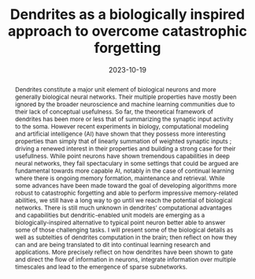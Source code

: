 ---
title: Dendrites as a biologically inspired approach to overcome catastrophic forgetting
event: 1st ContinualAI Unconference
event_url: https://unconf.continualai.org/

location: Virtual

summary: I'm showing data and exemples of why dendrites can be a neat mechanisms for biologically inspired innovation to overcome catastrophic forgetting.
abstract: Dendrites constitute a major unit element of biological neurons and more generally biological neural networks. Their multiple properties have mostly been ignored by the broader neuroscience and machine learning communities due to their lack of conceptual usefulness. So far, the theoretical framework of dendrites has been more or less that of summarizing the synaptic input activity to the soma. However recent experiments in biology, computational modeling and artificial intelligence (AI) have shown that they possess more interesting properties than simply that of linearly summation of weighted synaptic inputs ; driving a renewed interest in their properties and building a strong case for their usefullness. While point neurons have shown tremendous capabilities in deep neural networks, they fail spectaculary in some settings that could be argued are fundamental towards more capable AI, notably in the case of continual learning where there is ongoing memory formation, maintenance and retrieval. While some advances have been made toward the goal of developing algorithms more robust to catastrophic forgetting and able to perform impressive memory-related abilities, we still have a long way to go until we reach the potential of biological networks. There is still much unknown in dendrites’ computational advantages and capabilities but dendritic-enabled unit models are emerging as a biologically-inspired alternative to typical point neuron better able to answer some of those challenging tasks. I will present some of the biological details as well as subtelties of dendrites computation in the brain; then reflect on how they can and are being translated to dit into continual learning research and applications. More precisely reflect on how dendrites have been shown to gate and direct the flow of information in neurons, integrate information over multiple timescales and lead to the emergence of sparse subnetworks.

# Talk start and end times.
date: '2023-10-19'
all_day: true

# Schedule page publish date (NOT talk date).
# publishDate: '2017-01-01T00:00:00Z'

authors: [jeremy-forest]
tags: [bio-neuro, bio-inspired, continual learning, dendrites]

# Is this a featured talk? (true/false)
featured: false

image:
  placement: 3

# links:
url_code: https://github.com/jeremyforest/presentations/tree/main/2023_ContinualAI_unconference
url_pdf: talk/dendrites-as-a-biologically-inspired-approach-to-overcome-catastrophic-forgetting/presentation.html
url_slides:  ""
url_video: ""

# Markdown Slides (optional).
#   Associate this talk with Markdown slides.
#   Simply enter your slide deck's filename without extension.
#   E.g. `slides = "example-slides"` references `content/slides/example-slides.md`.
#   Otherwise, set `slides = ""`.
slides: ""

# Projects (optional).
#   Associate this post with one or more of your projects.
#   Simply enter your project's folder or file name without extension.
#   E.g. `projects = ["internal-project"]` references `content/project/deep-learning/index.md`.
#   Otherwise, set `projects = []`.
projects:
  - bio-inspired AI
  - dendrites
---